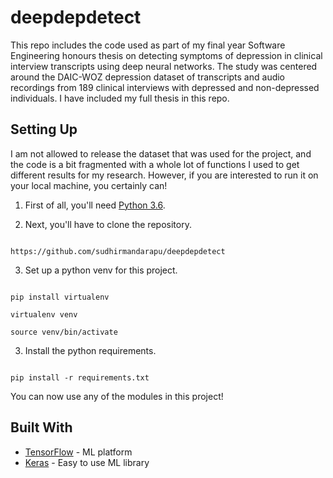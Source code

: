 # deepdepdetect

This repo includes the code used as part of my final year Software Engineering honours thesis on detecting symptoms of depression in clinical interview transcripts using deep neural networks. The study was centered around the DAIC-WOZ depression dataset of transcripts and audio recordings from 189 clinical interviews with depressed and non-depressed individuals. I have included my full thesis in this repo.

## Setting Up

I am not allowed to release the dataset that was used for the project, and the code is a bit fragmented with a whole lot of functions I used to get different results for my research. However, if you are interested to run it on your local machine, you certainly can!

1. First of all, you'll need [Python 3.6](https://www.python.org/downloads/release/python-360/).

2. Next, you'll have to clone the repository.

```

https://github.com/sudhirmandarapu/deepdepdetect

```

3. Set up a python venv for this project.

```

pip install virtualenv

virtualenv venv

source venv/bin/activate

```

3. Install the python requirements.

```

pip install -r requirements.txt

```

You can now use any of the modules in this project!


## Built With

* [TensorFlow](https://www.tensorflow.org/) - ML platform
* [Keras](https://keras.io/) - Easy to use ML library
